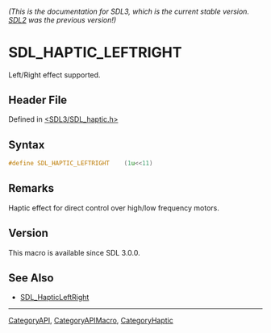 ###### (This is the documentation for SDL3, which is the current stable version. [SDL2](https://wiki.libsdl.org/SDL2/) was the previous version!)
# SDL_HAPTIC_LEFTRIGHT

Left/Right effect supported.

## Header File

Defined in [<SDL3/SDL_haptic.h>](https://github.com/libsdl-org/SDL/blob/main/include/SDL3/SDL_haptic.h)

## Syntax

```c
#define SDL_HAPTIC_LEFTRIGHT    (1u<<11)
```

## Remarks

Haptic effect for direct control over high/low frequency motors.

## Version

This macro is available since SDL 3.0.0.

## See Also

- [SDL_HapticLeftRight](SDL_HapticLeftRight)

----
[CategoryAPI](CategoryAPI), [CategoryAPIMacro](CategoryAPIMacro), [CategoryHaptic](CategoryHaptic)

